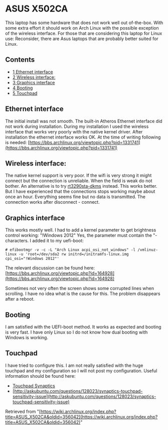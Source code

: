 # ASUS X502CA

This laptop has some hardware that does not work well out of-the-box. With some extra effort it should work on Arch Linux with the possible exception of the wireless interface. For those that are considering this laptop for Linux use: Reconsider, there are Asus laptops that are probably better suited for Linux.

## Contents

*   [1 Ethernet interface](#Ethernet_interface)
*   [2 Wireless interface:](#Wireless_interface:)
*   [3 Graphics interface](#Graphics_interface)
*   [4 Booting](#Booting)
*   [5 Touchpad](#Touchpad)

## Ethernet interface

The initial install was not smooth. The built-in Atheros Ethernet interface did not work during installation. During my installation I used the wireless interface that works very poorly with the native kernel driver. After installation the ethernet interface works OK. At the time of writing following is needed: [https://bbs.archlinux.org/viewtopic.php?pid=1331741](https://bbs.archlinux.org/viewtopic.php?pid=1331741)

## Wireless interface:

The native kernel support is very poor. If the wifi is very strong it might connect but the connection is unreliable. When the field is weak do not bother. An alternative is to try [rt3290sta-dkms](https://aur.archlinux.org/packages/rt3290sta-dkms/) instead. This works better. But I have experienced that the connections stops working maybe about once an hour. Everything seems fine but no data is transmitted. The connection works after disconnect - connect.

## Graphics interface

This works mostly well. I had to add a kernel parameter to get brightness control working: "!Windows 2012" Yes, the parameter must contain the "-characters. I added it to my uefi-boot:

```
# efibootmgr -v -c -L "Arch Linux acpi_osi_not_windows" -l /vmlinuz-linux -u 'root=/dev/sda2 rw initrd=/initramfs-linux.img cpi_osi="!Windows 2012"'

```

The relevant discussion can be found here: [https://bbs.archlinux.org/viewtopic.php?id=164928](https://bbs.archlinux.org/viewtopic.php?id=164928)

Sometimes not very often the screen shows some corrupted lines when scrolling. I have no idea what is the cause for this. The problem disappears after a reboot.

## Booting

I am satisfied with the UEFI-boot method. It works as expected and booting is very fast. I have only Linux so I do not know how dual booting with Windows is working.

## Touchpad

I have tried to configure this. I am not really satisfied with the huge touchpad and my configuration so I will not post my configuration. Useful information should be found here:

*   [Touchpad Synaptics](/index.php/Touchpad_Synaptics "Touchpad Synaptics")
*   [http://askubuntu.com/questions/128023/synaptics-touchpad-sensitivity-issue](http://askubuntu.com/questions/128023/synaptics-touchpad-sensitivity-issue)

Retrieved from "[https://wiki.archlinux.org/index.php?title=ASUS_X502CA&oldid=356042](https://wiki.archlinux.org/index.php?title=ASUS_X502CA&oldid=356042)"